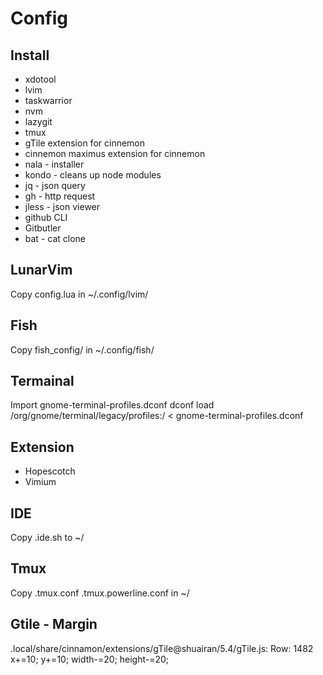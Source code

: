 # Config

## Install
* xdotool
* lvim
* taskwarrior
* nvm
* lazygit
* tmux
* gTile extension for cinnemon
* cinnemon maximus extension for cinnemon
* nala - installer
* kondo - cleans up node modules
* jq - json query
* gh - http request
* jless - json viewer
* github CLI
* Gitbutler
* bat - cat clone

## LunarVim
Copy config.lua in ~/.config/lvim/

## Fish
Copy fish_config/ in ~/.config/fish/

## Termainal
Import gnome-terminal-profiles.dconf
dconf load /org/gnome/terminal/legacy/profiles:/ < gnome-terminal-profiles.dconf

## Extension
* Hopescotch
* Vimium

## IDE
Copy .ide.sh to ~/

## Tmux
Copy .tmux.conf .tmux.powerline.conf in ~/

## Gtile - Margin
.local/share/cinnamon/extensions/gTile@shuairan/5.4/gTile.js:
Row: 1482 
x+=10;
y+=10;
width-=20;
height-=20;
